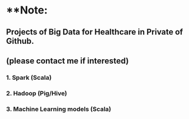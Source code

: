 # **Note: 
## Projects of Big Data for Healthcare in Private of Github.
## (please contact me if interested)

### 1. Spark (Scala)
### 2. Hadoop (Pig/Hive)
### 3. Machine Learning models (Scala)
<br>
<br>
<br>
<br>
<br>
